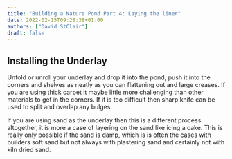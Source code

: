 ```yaml
---
title: "Building a Nature Pond Part 4: Laying the liner"
date: 2022-02-15T09:28:38+01:00
authors: ["David StClair"]
draft: false
---
```

## Installing the Underlay
Unfold or unroll your underlay and drop it into the pond, push it into the corners and shelves as neatly as you can flattening out and large creases.  If you are using thick carpet it maybe  little more challenging than other materials to get in the corners.  If it is too difficult then sharp knife can be used to split and overlap any bulges. 

If you are using sand as the underlay then this is a different process altogether, it is more a case of layering on the sand like icing a cake. This is really only possible if the sand is damp, which is is often the cases with builders soft sand but not always with plastering sand and certainly not with kiln dried sand. 